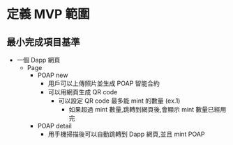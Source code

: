 # 定義 MVP 範圍

## 最小完成項目基準
- 一個 Dapp 網頁
  - Page
    - POAP new
      - 用戶可以上傳照片並生成 POAP 智能合約
      - 可以用網頁生成 QR code
        - 可以設定 QR code 最多能 mint 的數量 (ex.1)
          - 如果超過 mint 數量,跳轉到網頁後,會顯示 mint 數量已經用完
    - POAP detail
      - 用手機掃描後可以自動跳轉到 Dapp 網頁,並且 mint POAP